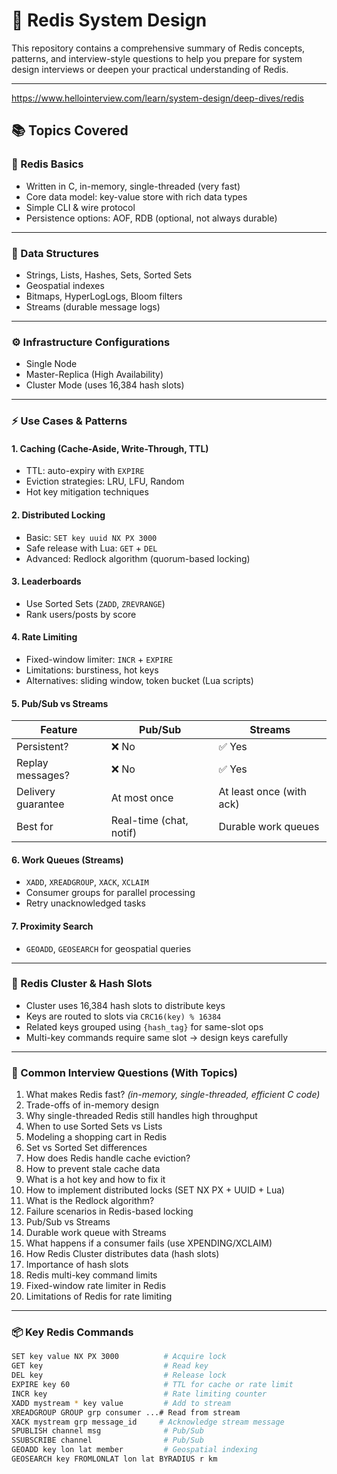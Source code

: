 # 🧠 Redis System Design

This repository contains a comprehensive summary of Redis concepts, patterns, and interview-style questions to help you prepare for system design interviews or deepen your practical understanding of Redis.

---

https://www.hellointerview.com/learn/system-design/deep-dives/redis


## 📚 Topics Covered

### 🔹 Redis Basics
- Written in C, in-memory, single-threaded (very fast)
- Core data model: key-value store with rich data types
- Simple CLI & wire protocol
- Persistence options: AOF, RDB (optional, not always durable)

---

### 🧱 Data Structures
- Strings, Lists, Hashes, Sets, Sorted Sets
- Geospatial indexes
- Bitmaps, HyperLogLogs, Bloom filters
- Streams (durable message logs)

---

### ⚙️ Infrastructure Configurations
- Single Node
- Master-Replica (High Availability)
- Cluster Mode (uses 16,384 hash slots)

---

### ⚡ Use Cases & Patterns

#### 1. **Caching (Cache-Aside, Write-Through, TTL)**
- TTL: auto-expiry with `EXPIRE`
- Eviction strategies: LRU, LFU, Random
- Hot key mitigation techniques

#### 2. **Distributed Locking**
- Basic: `SET key uuid NX PX 3000`
- Safe release with Lua: `GET` + `DEL`
- Advanced: Redlock algorithm (quorum-based locking)

#### 3. **Leaderboards**
- Use Sorted Sets (`ZADD`, `ZREVRANGE`)
- Rank users/posts by score

#### 4. **Rate Limiting**
- Fixed-window limiter: `INCR` + `EXPIRE`
- Limitations: burstiness, hot keys
- Alternatives: sliding window, token bucket (Lua scripts)

#### 5. **Pub/Sub vs Streams**
| Feature             | Pub/Sub                | Streams                       |
|---------------------|------------------------|-------------------------------|
| Persistent?         | ❌ No                  | ✅ Yes                        |
| Replay messages?    | ❌ No                  | ✅ Yes                        |
| Delivery guarantee  | At most once           | At least once (with ack)     |
| Best for            | Real-time (chat, notif)| Durable work queues          |

#### 6. **Work Queues (Streams)**
- `XADD`, `XREADGROUP`, `XACK`, `XCLAIM`
- Consumer groups for parallel processing
- Retry unacknowledged tasks

#### 7. **Proximity Search**
- `GEOADD`, `GEOSEARCH` for geospatial queries

---

### 🧠 Redis Cluster & Hash Slots

- Cluster uses 16,384 hash slots to distribute keys
- Keys are routed to slots via `CRC16(key) % 16384`
- Related keys grouped using `{hash_tag}` for same-slot ops
- Multi-key commands require same slot → design keys carefully

---

### 🧪 Common Interview Questions (With Topics)

1. What makes Redis fast? *(in-memory, single-threaded, efficient C code)*
2. Trade-offs of in-memory design
3. Why single-threaded Redis still handles high throughput
4. When to use Sorted Sets vs Lists
5. Modeling a shopping cart in Redis
6. Set vs Sorted Set differences
7. How does Redis handle cache eviction?
8. How to prevent stale cache data
9. What is a hot key and how to fix it
10. How to implement distributed locks (SET NX PX + UUID + Lua)
11. What is the Redlock algorithm?
12. Failure scenarios in Redis-based locking
13. Pub/Sub vs Streams
14. Durable work queue with Streams
15. What happens if a consumer fails (use XPENDING/XCLAIM)
16. How Redis Cluster distributes data (hash slots)
17. Importance of hash slots
18. Redis multi-key command limits
19. Fixed-window rate limiter in Redis
20. Limitations of Redis for rate limiting

---

### 📦 Key Redis Commands

```bash
SET key value NX PX 3000          # Acquire lock
GET key                           # Read key
DEL key                           # Release lock
EXPIRE key 60                     # TTL for cache or rate limit
INCR key                          # Rate limiting counter
XADD mystream * key value         # Add to stream
XREADGROUP GROUP grp consumer ...# Read from stream
XACK mystream grp message_id     # Acknowledge stream message
SPUBLISH channel msg              # Pub/Sub
SSUBSCRIBE channel                # Pub/Sub
GEOADD key lon lat member         # Geospatial indexing
GEOSEARCH key FROMLONLAT lon lat BYRADIUS r km
